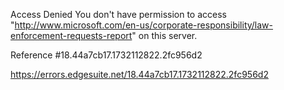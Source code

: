 Access Denied
You don't have permission to access "http://www.microsoft.com/en-us/corporate-responsibility/law-enforcement-requests-report" on this server.

Reference #18.44a7cb17.1732112822.2fc956d2

https://errors.edgesuite.net/18.44a7cb17.1732112822.2fc956d2
